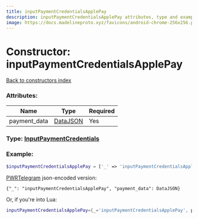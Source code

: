 ```yaml
---
title: inputPaymentCredentialsApplePay
description: inputPaymentCredentialsApplePay attributes, type and example
image: https://docs.madelineproto.xyz/favicons/android-chrome-256x256.png
---
```

# Constructor: inputPaymentCredentialsApplePay  
[Back to constructors index](index.md)



### Attributes:

| Name     |    Type       | Required |
|----------|---------------|----------|
|payment\_data|[DataJSON](../types/DataJSON.md) | Yes|



### Type: [InputPaymentCredentials](../types/InputPaymentCredentials.md)


### Example:

```php
$inputPaymentCredentialsApplePay = ['_' => 'inputPaymentCredentialsApplePay', 'payment_data' => DataJSON];
```  

[PWRTelegram](https://pwrtelegram.xyz) json-encoded version:

```
{"_": "inputPaymentCredentialsApplePay", "payment_data": DataJSON}
```


Or, if you're into Lua:

```lua
inputPaymentCredentialsApplePay={_='inputPaymentCredentialsApplePay', payment_data=DataJSON}

```


